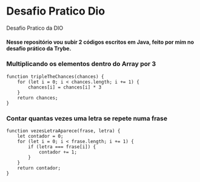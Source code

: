 # Desafio Pratico Dio
Desafio Pratico da DIO

#### Nesse repositório vou subir 2 códigos escritos em Java, feito por mim no desafio prático da Trybe.

### Multiplicando os elementos dentro do Array por 3
``````
function tripleTheChances(chances) {
    for (let i = 0; i < chances.length; i += 1) {
        chances[i] = chances[i] * 3
    }
    return chances;
}
``````
### Contar quantas vezes uma letra se repete numa frase
``````
function vezesLetraAparece(frase, letra) {
    let contador = 0;
    for (let i = 0; i < frase.length; i += 1) {
        if (letra === frase[i]) {
            contador += 1;
        }
    }
    return contador;
}
``````
